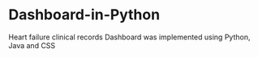 # Dashboard-in-Python
Heart failure clinical records Dashboard was implemented using Python, Java and CSS
